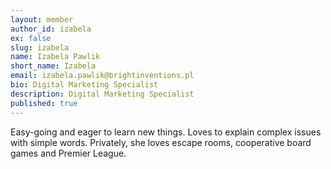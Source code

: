 ```yaml
---
layout: member
author_id: izabela
ex: false
slug: izabela
name: Izabela Pawlik
short_name: Izabela
email: izabela.pawlik@brightinventions.pl
bio: Digital Marketing Specialist
description: Digital Marketing Specialist
published: true
---
```

Easy-going and eager to learn new things. Loves to explain complex issues with simple words. Privately, she loves escape rooms, cooperative board games and Premier League.